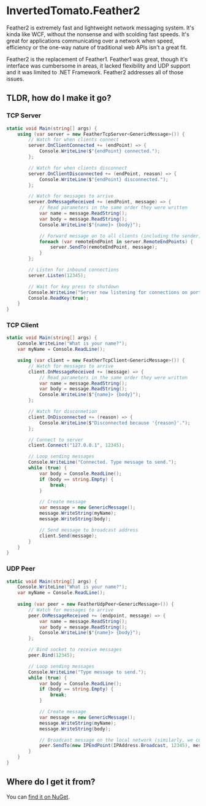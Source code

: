 # InvertedTomato.Feather2
Feather2 is extremely fast and lightweight network messaging system. It's kinda like WCF, without the nonsense and 
with scolding fast speeds. It's great for applications communicating over a network when speed, efficiency or the 
one-way nature of traditional web APIs isn't a great fit.

Feather2 is the replacement of Feather1. Feather1 was great, though it's interface was cumbersome in areas, it lacked
flexibility and UDP support and it was limited to .NET Framework. Feather2 addresses all of those issues.

## TLDR, how do I make it go?
### TCP Server
```c#
static void Main(string[] args) {
	using (var server = new FeatherTcpServer<GenericMessage>()) {
		// Watch for when clients connect
		server.OnClientConnected += (endPoint) => {
			Console.WriteLine($"{endPoint} connected.");
		};

		// Watch for when clients disconnect
		server.OnClientDisconnected += (endPoint, reason) => {
			Console.WriteLine($"{endPoint} disconnected.");
		};

		// Watch for messages to arrive
		server.OnMessageReceived += (endPoint, message) => {
			// Read parameters in the same order they were written
			var name = message.ReadString();
			var body = message.ReadString();
			Console.WriteLine($"{name}> {body}");

			// Forward message on to all clients (including the sender, for confirmation)
			foreach (var remoteEndPoint in server.RemoteEndPoints) {
				server.SendTo(remoteEndPoint, message);
			}
		};

		// Listen for inbound connections
		server.Listen(12345);

		// Wait for key press to shutdown
		Console.WriteLine("Server now listening for connections on port 12345. Press any key to halt.");
		Console.ReadKey(true);
	}
}
```

### TCP Client
```c#
static void Main(string[] args) {
    Console.WriteLine("What is your name?");
    var myName = Console.ReadLine();

    using (var client = new FeatherTcpClient<GenericMessage>()) {
        // Watch for messages to arrive
        client.OnMessageReceived += (message) => {
            // Read parameters in the same order they were written
            var name = message.ReadString();
            var body = message.ReadString();
            Console.WriteLine($"{name}> {body}");
        };

        // Watch for disconnetion
        client.OnDisconnected += (reason) => {
            Console.WriteLine($"Disconnected because '{reason}'.");
        };

        // Connect to server
        client.Connect("127.0.0.1", 12345);

        // Loop sending messages
        Console.WriteLine("Connected. Type message to send.");
        while (true) {
            var body = Console.ReadLine();
            if (body == string.Empty) {
                break;
            }

            // Create message
            var message = new GenericMessage();
            message.WriteString(myName);
            message.WriteString(body);

            // Send message to broadcast address
            client.Send(message);
        }
    }
}
```

### UDP Peer
```c#
static void Main(string[] args) {
    Console.WriteLine("What is your name?");
    var myName = Console.ReadLine();
            
    using (var peer = new FeatherUdpPeer<GenericMessage>()) {
        // Watch for messages to arrive
        peer.OnMessageReceived += (endpoint, message) => {
            var name = message.ReadString();
            var body = message.ReadString();
            Console.WriteLine($"{name}> {body}");
        };

        // Bind socket to receive messages
        peer.Bind(12345);

        // Loop sending messages
        Console.WriteLine("Type message to send.");
        while (true) {
            var body = Console.ReadLine();
            if (body == string.Empty) {
                break;
            }

            // Create message
            var message = new GenericMessage();
            message.WriteString(myName);
            message.WriteString(body);

            // Broadcast message on the local network (similarly, we could send to a specific address on the internet instead)
            peer.SendTo(new IPEndPoint(IPAddress.Broadcast, 12345), message);
        }
    }
}
```

## Where do I get it from?
You can [find it on NuGet](https://www.nuget.org/packages/InvertedTomato.Feather2.Net/).